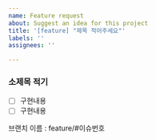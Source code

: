 ```yaml
---
name: Feature request
about: Suggest an idea for this project
title: '[feature] "제목 적어주세요"'
labels: ''
assignees: ''

---
```


### 소제목 적기 
- [ ] 구현내용
- [ ] 구현내용

브랜치 이름 : feature/#이슈번호
